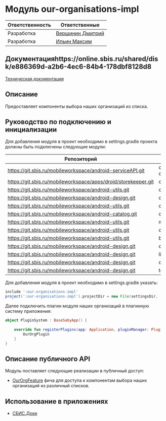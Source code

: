 # Модуль our-organisations-impl
| Ответственность | Ответственные                                                                            |
|-----------------|------------------------------------------------------------------------------------------|
| Разработка      | [Вершинин Дмитрий](https://online.sbis.ru/person/32b47a94-feaa-4a37-b480-55053acb7528)   |  
| Разработка      | [Ильин Максим](https://online.sbis.ru/person/8bc4d2ab-bab3-4ba6-bc3c-180bfede9bec)       |

## Документацияhttps://online.sbis.ru/shared/disk/e886369d-a2b6-4ec6-84b4-178dbf8128d8
[Техническая документация]()

## Описание
Предоставляет компоненты выбора наших организаций из списка.

## Руководство по подключению и инициализации
Для добавления модуля в проект необходимо в settings.gradle проекта должны быть подключены следующие
модули:

| Репозиторий                                                      | модуль                 |
|------------------------------------------------------------------|------------------------|
| <https://git.sbis.ru/mobileworkspace/android-serviceAPI.git>     | our-organisations-decl |
| <https://git.sbis.ru/mobileworkspace/apps/droid/storekeeper.git> | controller             |
| <https://git.sbis.ru/mobileworkspace/android-utils.git>          | controller_utils       |
| <https://git.sbis.ru/mobileworkspace/android-design.git>         | design                 |
| <https://git.sbis.ru/mobileworkspace/android-utils.git>          | common                 |
| <https://git.sbis.ru/mobileworkspace/android-catalog.git>        | commonstorekeeper      |
| <https://git.sbis.ru/mobileworkspace/android-utils.git>          | mvp                    |
| <https://git.sbis.ru/mobileworkspace/android-utils.git>          | common_filters         |
| <https://git.sbis.ru/mobileworkspace/android-utils.git>          | base_components        |
| <https://git.sbis.ru/mobileworkspace/android-design.git>         | design_dialogs         |
| <https://git.sbis.ru/mobileworkspace/android-design.git>         | list_utils             |
| <https://git.sbis.ru/mobileworkspace/android-design.git>         | design_stubview        |
| <https://git.sbis.ru/mobileworkspace/android-design.git>         | text_span              |

Для добавления модуля в проект необходимо в settings.gradle указать:

```groovy
include ':our-organisations-impl'
project(':our-organisations-impl').projectDir = new File(settingsDir, 'common/our-organisations-impl/')
```

Далее подключить плагин модуля наших организаций в плагинную систему приложения:
```kotlin
object PluginSystem : BaseSabyApp() {
    
    override fun registerPlugins(app: Application, pluginManager: PluginManager) {
        OurOrgPlugin
    }
}
```
## Описание публичного API

Модуль поставляет следующие реализации в публичный доступ:
- [OurOrgFeature](https://git.sbis.ru/mobileworkspace/android-serviceapi/-/tree/rc-23.1200//our-organisations-decl/src/main/java/ru/tensor/sbis/our_organisations/feature/di/OurOrgFeature.kt)
фича для доступа к компонентам выбора наших организаций из различный списков.

## Использование в приложениях
- [СБИС.Доки](https://git.sbis.ru/mobileworkspace/apps/droid/storekeeper)